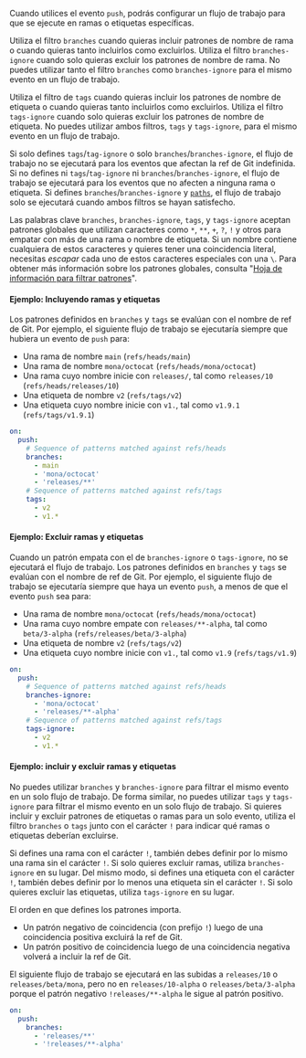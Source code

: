 
Cuando utilices el evento `push`, podrás configurar un flujo de trabajo para que se ejecute en ramas o etiquetas específicas.

Utiliza el filtro `branches` cuando quieras incluir patrones de nombre de rama o cuando quieras tanto incluirlos como excluirlos. Utiliza el filtro `branches-ignore` cuando solo quieras excluir los patrones de nombre de rama. No puedes utilizar tanto el filtro `branches` como `branches-ignore` para el mismo evento en un flujo de trabajo.

Utiliza el filtro de `tags` cuando quieras incluir los patrones de nombre de etiqueta o cuando quieras tanto incluirlos como excluirlos. Utiliza el filtro `tags-ignore` cuando solo quieras excluir los patrones de nombre de etiqueta. No puedes utilizar ambos filtros, `tags` y `tags-ignore`, para el mismo evento en un flujo de trabajo.

Si solo defines `tags`/`tag-ignore` o solo `branches`/`branches-ignore`, el flujo de trabajo no se ejecutará para los eventos que afectan la ref de Git indefinida. Si no defines ni `tags`/`tag-ignore` ni `branches`/`branches-ignore`, el flujo de trabajo se ejecutará para los eventos que no afecten a ninguna rama o etiqueta. Si defines `branches`/`branches-ignore` y [`paths`](#onpushpull_requestpull_request_targetpathspaths-ignore), el flujo de trabajo solo se ejecutará cuando ambos filtros se hayan satisfecho.

Las palabras clave `branches`, `branches-ignore`, `tags`, y `tags-ignore` aceptan patrones globales que utilizan caracteres como `*`, `**`, `+`, `?`, `!` y otros para empatar con más de una rama o nombre de etiqueta. Si un nombre contiene cualquiera de estos caracteres y quieres tener una coincidencia literal, necesitas *escapar* cada uno de estos caracteres especiales con una `\`. Para obtener más información sobre los patrones globales, consulta "[Hoja de información para filtrar patrones](/actions/using-workflows/workflow-syntax-for-github-actions#filter-pattern-cheat-sheet)".

#### Ejemplo: Incluyendo ramas y etiquetas

Los patrones definidos en `branches` y `tags` se evalúan con el nombre de ref de Git. Por ejemplo, el siguiente flujo de trabajo se ejecutaría siempre que hubiera un evento de `push` para:

- Una rama de nombre `main` (`refs/heads/main`)
- Una rama de nombre `mona/octocat` (`refs/heads/mona/octocat`)
- Una rama cuyo nombre inicie con `releases/`, tal como `releases/10` (`refs/heads/releases/10`)
- Una etiqueta de nombre `v2` (`refs/tags/v2`)
- Una etiqueta cuyo nombre inicie con `v1.`, tal como `v1.9.1` (`refs/tags/v1.9.1`)

```yaml
on:
  push:
    # Sequence of patterns matched against refs/heads
    branches:    
      - main
      - 'mona/octocat'
      - 'releases/**'
    # Sequence of patterns matched against refs/tags
    tags:        
      - v2
      - v1.*
```

#### Ejemplo: Excluir ramas y etiquetas

Cuando un patrón empata con el de `branches-ignore` o `tags-ignore`, no se ejecutará el flujo de trabajo. Los patrones definidos en `branches` y `tags` se evalúan con el nombre de ref de Git. Por ejemplo, el siguiente flujo de trabajo se ejecutaría siempre que haya un evento `push`, a menos de que el evento `push` sea para:

- Una rama de nombre `mona/octocat` (`refs/heads/mona/octocat`)
- Una rama cuyo nombre empate con `releases/**-alpha`, tal como `beta/3-alpha` (`refs/releases/beta/3-alpha`)
- Una etiqueta de nombre `v2` (`refs/tags/v2`)
- Una etiqueta cuyo nombre inicie con `v1.`, tal como `v1.9` (`refs/tags/v1.9`)

```yaml
on:
  push:
    # Sequence of patterns matched against refs/heads
    branches-ignore:    
      - 'mona/octocat'
      - 'releases/**-alpha'
    # Sequence of patterns matched against refs/tags
    tags-ignore:        
      - v2
      - v1.*
```

#### Ejemplo: incluir y excluir ramas y etiquetas

No puedes utilizar `branches` y `branches-ignore` para filtrar el mismo evento en un solo flujo de trabajo. De forma similar, no puedes utilizar `tags` y `tags-ignore` para filtrar el mismo evento en un solo flujo de trabajo. Si quieres incluir y excluir patrones de etiquetas o ramas para un solo evento, utiliza el filtro `branches` o `tags` junto con el carácter `!` para indicar qué ramas o etiquetas deberían excluirse.

Si defines una rama con el carácter `!`, también debes definir por lo mismo una rama sin el carácter `!`. Si solo quieres excluir ramas, utiliza `branches-ignore` en su lugar. Del mismo modo, si defines una etiqueta con el carácter `!`, también debes definir por lo menos una etiqueta sin el carácter `!`. Si solo quieres excluir las etiquetas, utiliza `tags-ignore` en su lugar.

El orden en que defines los patrones importa.

- Un patrón negativo de coincidencia (con prefijo `!`) luego de una coincidencia positiva excluirá la ref de Git.
- Un patrón positivo de coincidencia luego de una coincidencia negativa volverá a incluir la ref de Git.

El siguiente flujo de trabajo se ejecutará en las subidas a `releases/10` o `releases/beta/mona`, pero no en `releases/10-alpha` o `releases/beta/3-alpha` porque el patrón negativo `!releases/**-alpha` le sigue al patrón positivo.

```yaml
on:
  push:
    branches:
      - 'releases/**'
      - '!releases/**-alpha'
```
